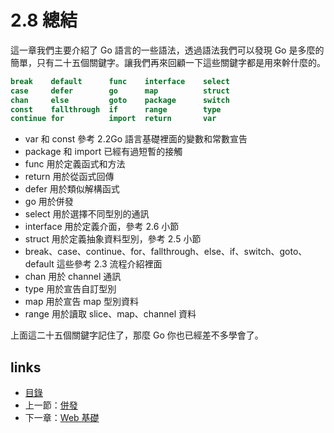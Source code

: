 # 2.8 總結

這一章我們主要介紹了 Go 語言的一些語法，透過語法我們可以發現 Go 是多麼的簡單，只有二十五個關鍵字。讓我們再來回顧一下這些關鍵字都是用來幹什麼的。

```Go
break    default      func    interface    select
case     defer        go      map          struct
chan     else         goto    package      switch
const    fallthrough  if      range        type
continue for          import  return       var
```
- var 和 const 參考 2.2Go 語言基礎裡面的變數和常數宣告
- package 和 import 已經有過短暫的接觸
- func 用於定義函式和方法
- return 用於從函式回傳
- defer 用於類似解構函式
- go 用於併發
- select 用於選擇不同型別的通訊
- interface 用於定義介面，參考 2.6 小節
- struct 用於定義抽象資料型別，參考 2.5 小節
- break、case、continue、for、fallthrough、else、if、switch、goto、default 這些參考 2.3 流程介紹裡面
- chan 用於 channel 通訊
- type 用於宣告自訂型別
- map 用於宣告 map 型別資料
- range 用於讀取 slice、map、channel 資料

上面這二十五個關鍵字記住了，那麼 Go 你也已經差不多學會了。

## links
   * [目錄](<preface.md>)
   * 上一節：[併發](<02.7.md>)
   * 下一章：[Web 基礎](<03.0.md>)
